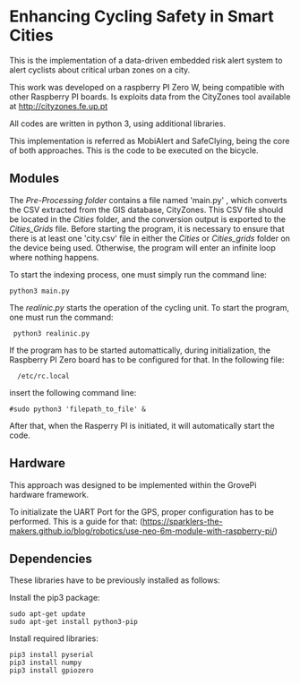 # Enhancing Cycling Safety in Smart Cities

This is the implementation of a data-driven embedded risk alert system to alert cyclists about critical urban zones on a city. 

This work was developed on a raspberry PI Zero W, being compatible with other Raspberry PI boards. Is exploits data from the CityZones tool available at http://cityzones.fe.up.pt

All codes are written in python 3, using additional libraries.

This implementation is referred as MobiAlert and SafeClying, being the core of both approaches. This is the code to be executed on the bicycle.

## Modules

The *Pre-Processing folder* contains a file named 'main.py' , which converts the CSV extracted from the GIS database, CityZones. This CSV file should be located in the *Cities* folder, and the conversion output is exported to the *Cities_Grids* file.
Before starting the program, it is necessary to ensure that there is at least one 'city.csv' file in either the *Cities* or *Cities_grids* folder on the device being used. Otherwise, the program will enter an infinite loop where nothing happens.

To start the indexing process, one must simply run the command line: 

```
python3 main.py
```

The *realinic.py* starts the operation of the cycling unit. To start the program, one must run the command: 

```
 python3 realinic.py
```

If the program has to be started automattically, during initialization, the Raspberry PI Zero board has to be configured for that. In the following file: 

```
  /etc/rc.local 
  ```

insert the following command line:

```
#sudo python3 'filepath_to_file' &
```

After that, when the Rasperry PI is initiated, it will automatically start the code.

## Hardware

This approach was designed to be implemented within the GrovePi hardware framework.

To initializate the UART Port for the GPS, proper configuration has to be performed. This is a guide for that: (https://sparklers-the-makers.github.io/blog/robotics/use-neo-6m-module-with-raspberry-pi/)

## Dependencies

These libraries have to be previously installed as follows:

Install the pip3 package:

```
sudo apt-get update
sudo apt-get install python3-pip
```

Install required libraries:
```
pip3 install pyserial
pip3 install numpy
pip3 install gpiozero
```

